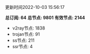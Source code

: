 更新时间2022-10-03 15:56:17

**总订阅: 64**
**总节点: 9801**
**有效节点: 2144**
- v2ray节点: 1838
- trojan节点: 91
- ss节点: 211
- ssr节点: 4
